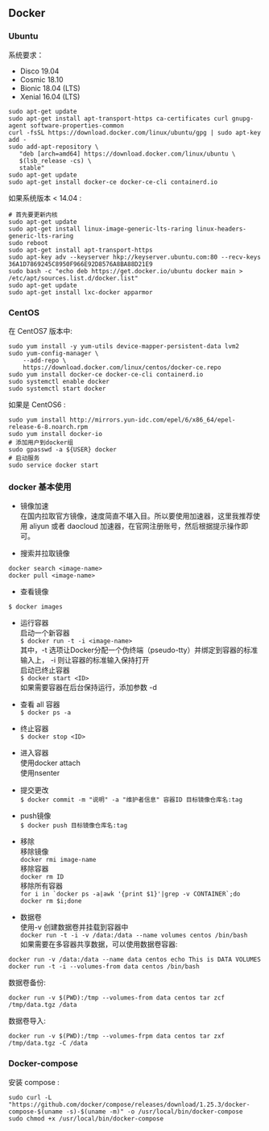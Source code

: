 ## Docker

### Ubuntu

系统要求：

- Disco 19.04
- Cosmic 18.10
- Bionic 18.04 (LTS)
- Xenial 16.04 (LTS)

```shell
sudo apt-get update
sudo apt-get install apt-transport-https ca-certificates curl gnupg-agent software-properties-common
curl -fsSL https://download.docker.com/linux/ubuntu/gpg | sudo apt-key add -
sudo add-apt-repository \
   "deb [arch=amd64] https://download.docker.com/linux/ubuntu \
   $(lsb_release -cs) \
   stable"
sudo apt-get update
sudo apt-get install docker-ce docker-ce-cli containerd.io
```  

如果系统版本 < 14.04 :

```shell
# 首先要更新内核
sudo apt-get update
sudo apt-get install linux-image-generic-lts-raring linux-headers-generic-lts-raring
sudo reboot
sudo apt-get install apt-transport-https
sudo apt-key adv --keyserver hkp://keyserver.ubuntu.com:80 --recv-keys 36A1D7869245C8950F966E92D8576A8BA88D21E9
sudo bash -c "echo deb https://get.docker.io/ubuntu docker main > /etc/apt/sources.list.d/docker.list"
sudo apt-get update
sudo apt-get install lxc-docker apparmor
```  

### CentOS

在 CentOS7 版本中:

```shell
sudo yum install -y yum-utils device-mapper-persistent-data lvm2
sudo yum-config-manager \
    --add-repo \
    https://download.docker.com/linux/centos/docker-ce.repo
sudo yum install docker-ce docker-ce-cli containerd.io
sudo systemctl enable docker
sudo systemctl start docker
```

如果是 CentOS6 :

```shell
sudo yum install http://mirrors.yun-idc.com/epel/6/x86_64/epel-release-6-8.noarch.rpm
sudo yum install docker-io
# 添加用户到docker组  
sudo gpasswd -a ${USER} docker
# 启动服务  
sudo service docker start
```

### docker 基本使用

- 镜像加速  
在国内拉取官方镜像，速度简直不堪入目。所以要使用加速器，这里我推荐使用 aliyun 或者 daocloud 加速器，在官网注册账号，然后根据提示操作即可。  

- 搜索并拉取镜像
  
```shell
docker search <image-name>
docker pull <image-name>
```  

- 查看镜像  

```$ docker images```

- 运行容器  
启动一个新容器  
```$ docker run -t -i <image-name>```  
其中，-t 选项让Docker分配一个伪终端（pseudo-tty）并绑定到容器的标准输入上， -i 则让容器的标准输入保持打开  
启动已终止容器  
```$ docker start <ID>```  
如果需要容器在后台保持运行，添加参数 -d  

- 查看 all 容器  
```$ docker ps -a```  

- 终止容器  
```$ docker stop <ID>```  

- 进入容器  
使用docker attach <ID>  
使用nsenter  

- 提交更改  
```$ docker commit -m "说明" -a "维护者信息" 容器ID 目标镜像仓库名:tag```  

- push镜像  
```$ docker push 目标镜像仓库名:tag```  

- 移除  
移除镜像  
```docker rmi image-name```  
移除容器  
```docker rm ID```  
移除所有容器  
```for i in `docker ps -a|awk '{print $1}'|grep -v CONTAINER`;do docker rm $i;done```  

- 数据卷  
使用-v 创建数据卷并挂载到容器中  
```docker run -t -i -v /data:/data --name volumes centos /bin/bash```  
如果需要在多容器共享数据，可以使用数据卷容器:

```shell
docker run -v /data:/data --name data centos echo This is DATA VOLUMES
docker run -t -i --volumes-from data centos /bin/bash
```

数据卷备份:

```docker run -v $(PWD):/tmp --volumes-from data centos tar zcf /tmp/data.tgz /data```  

数据卷导入:

```docker run -v $(PWD):/tmp --volumes-frpm data centos tar zxf /tmp/data.tgz -C /data```  

### Docker-compose

安装 compose :

```shell
sudo curl -L "https://github.com/docker/compose/releases/download/1.25.3/docker-compose-$(uname -s)-$(uname -m)" -o /usr/local/bin/docker-compose
sudo chmod +x /usr/local/bin/docker-compose
```
